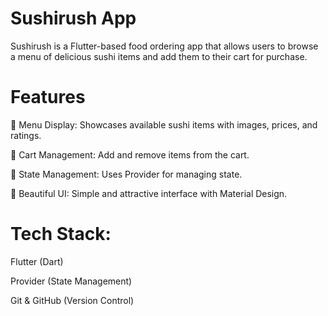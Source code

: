 

# Sushirush App

Sushirush is a Flutter-based food ordering app that allows users to browse a menu of delicious sushi items and add them to their cart for purchase.

# Features

📜 Menu Display: Showcases available sushi items with images, prices, and ratings.

🛒 Cart Management: Add and remove items from the cart.

🔄 State Management: Uses Provider for managing state.

🎨 Beautiful UI: Simple and attractive interface with Material Design.

# Tech Stack:

Flutter (Dart)

Provider (State Management)

Git & GitHub (Version Control)


